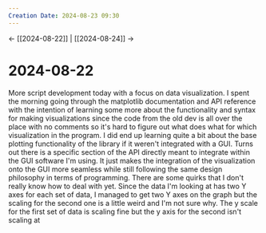```yaml
---
Creation Date: 2024-08-23 09:30
---
```


<- [[2024-08-22]] | [[2024-08-24]]  ->

# 2024-08-22
More script development today with a focus on data visualization. I spent the morning going through the matplotlib documentation and API reference with the intention of learning some more about the functionality and syntax for making visualizations since the code from the old dev is all over the place with no comments so it's hard to figure out what does what for which visualization in the program. I did end up learning quite a bit about the base plotting functionality of the library if it weren't integrated with a GUI. Turns out there is a specific section of the API directly meant to integrate within the GUI software I'm using. It just makes the integration of the visualization onto the GUI more seamless while still following the same design philosophy in terms of programming. There are some quirks that I don't really know how to deal with yet. Since the data I'm looking at has two Y axes for each set of data, I managed to get two Y axes on the graph but the scaling for the second one is a little weird and I'm not sure why. The y scale for the first set of data is scaling fine but the y axis for the second isn't scaling at 
